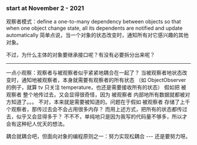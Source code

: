 ### start at November 2 - 2021

观察者模式：define a one-to-many dependency between objects so that
    when one object change state, all its dependents are notified and update automatically
简单点说，当一个对象的状态改变时，通知所有对它感兴趣的其他对象。

不过，为什么主体的对象要继承接口呢？有没有必要拆分出来呢？

------------------------------------------------
一点小观察：观察者与被观察者似乎紧紧地耦合在一起了？
当被观察者地状态改变时，通知地被观察者，本身就需要有观察者的所有状态
（如 ObjectObserver 的例子，就算 tv 只关注 temperature，也还是需要接收所有的状态）
假如把 被观察者 整个地传过去，又会显得很奇怪，因为 被观察者 内部地所有数据就都被对方知道了。。。
  不对，本来就是需要被知道的。问题在于假如 被观察者 存储了上千个观察者，那传过去会不会占用很多内存？
  而用上述方式，把所有的状态都传过去，似乎又会显得多于？
  不不不，单纯地只是因为我写的代码量不够多，所以才会有这种杞人忧天的想法。

耦合就耦合吧，但面向对象的编程原则之一：努力实现松耦合 --- 还是要努力呀。
